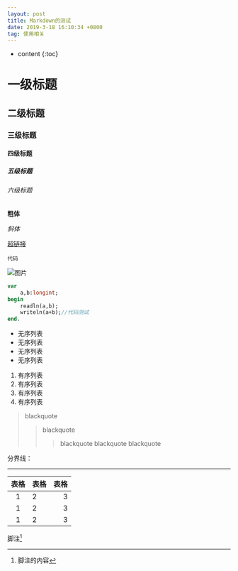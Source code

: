 ```yaml
---
layout: post
title: Markdown的测试
date: 2019-3-18 16:10:34 +0800
tag: 使用相关
---
```


* content
{:toc}

# 一级标题
## 二级标题
### 三级标题
#### 四级标题
##### 五级标题
###### 六级标题

**粗体**

*斜体*

[超链接](https://www.baidu.com/)

`代码`

![图片](https://www.baidu.com/img/bd_logo1.png?qua=high&where=super)

```pascal
var
    a,b:longint;
begin
    readln(a,b);
    writeln(a+b);//代码测试
end.
```

* 无序列表
* 无序列表
* 无序列表
* 无序列表

1. 有序列表
2. 有序列表
3. 有序列表
4. 有序列表

> blackquote
>> blackquote
>>> blackquote
>> blackquote
> blackquote

分界线：

---------------

表格|表格|表格
:---:|:---|---:
1|2|3
1|2|3
1|2|3

脚注[^1]
[^1]: 脚注的内容